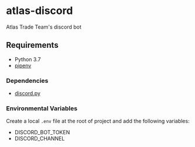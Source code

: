 # atlas-discord
Atlas Trade Team's discord bot


## Requirements
- Python 3.7
- [pipenv](https://pypi.org/project/pipenv/)

### Dependencies
- [discord.py](https://discordpy.readthedocs.io/en/latest/)

### Environmental Variables
Create a local `.env` file at the root of project and add the following variables:
- DISCORD_BOT_TOKEN
- DISCORD_CHANNEL
